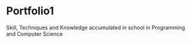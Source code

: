 Portfolio1
==========

Skill, Techniques and Knowledge accumulated in school in Programming and Computer Science
